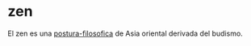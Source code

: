 # zen

El zen es una [postura-filosofica](postura-filosofica.md) de Asia oriental derivada del budismo.

